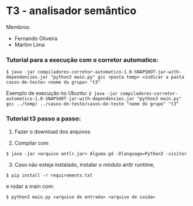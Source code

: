 # T3 - analisador semântico

Membros:
- Fernando Oliveira
- Martim Lima

### Tutorial para a execução com o corretor automatico:
`$ java -jar compiladores-corretor-automatico-1.0-SNAPSHOT-jar-with-dependencies.jar "python3 main.py" gcc <pasta temp> <indicar a pasta casos-de-teste> <nome do grupo> "t3"`

Exemplo de execução no Ubuntu:
`$ java -jar compiladores-corretor-automatico-1.0-SNAPSHOT-jar-with-dependencies.jar "python3 main.py" gcc ../temp/ ../casos-de-teste/casos-de-teste "nome do grupo" "t3"`

### Tutorial t3 passo a passo:
1. Fazer o download dos arquivos

2. Compilar com 

`$ java -jar <arquivo antlr.jar> Alguma.g4 -Dlanguage=Python3 -visitor`
  
3. Caso não esteja instalado, instalar o módulo antlr runtime,
  
 `$ pip install -r requirements.txt`
 
  e rodar a main com:

 `$ python3 main.py <arquivo de entrada> <arquivo de saida>`
